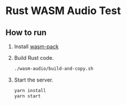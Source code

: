 # Rust WASM Audio Test

## How to run

1. Install [wasm-pack](https://rustwasm.github.io/wasm-pack/installer/)
2. Build Rust code.

    ```sh
    ./wasm-audio/build-and-copy.sh
    ```

3. Start the server.

    ```sh
    yarn install
    yarn start
    ```
